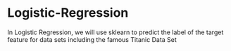 # Logistic-Regression
In Logistic Regression, we will use sklearn to predict the label of the target feature for data sets including the famous Titanic Data Set
